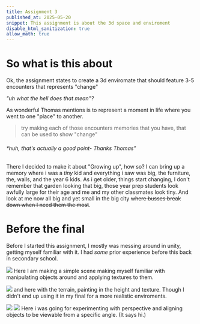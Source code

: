 ```yaml
---
title: Assignment 3
published_at: 2025-05-20
snippet: This assignment is about the 3d space and enviroment
disable_html_sanitization: true
allow_math: true
---
```

# So what is this about
Ok, the assignment states to create a 3d enviromate that should feature 3-5 encounters that represents "change"

*"uh what the hell does that mean"?*

As wonderful Thomas mentions is to represent a moment in life where you went to one "place" to another. 
> try making each of those encounters memories that you have, that can be used to show "change" 
###### *huh, that's actually a good point- Thanks Thomas"

There I decided to make it about "Growing up", how so? I can bring up a memory where i was a *tiny* kid and everything i saw was big, the furniture, the, walls, and the year 6 kids. As i get older, things start changing, I don't remember that garden looking that big, those year prep students look awfully large for their age and me and my other classmates look tiny. And look at me now all big and yet small in the big city ~~where busses break down when I need them the most~~.

# Before the final
Before I started this assignment, I mostly was messing around in unity, getting myself familiar with it. I had *some* prior experience before this back in secondary school.

![](spcscrn.png)
Here I am making a simple scene making myself familiar with manipulating objects around and applying textures to them.

![](trnscrn.png)
and here with the terrain, painting in the height and texture. Though I didn't end up using it in my final for a more realistic enviroments.

![](txtscrn.png) ![](algnscrn.png)
Here i was going for experimenting with perspective and aligning objects to be viewable from a specific angle.
(It says hi.)

